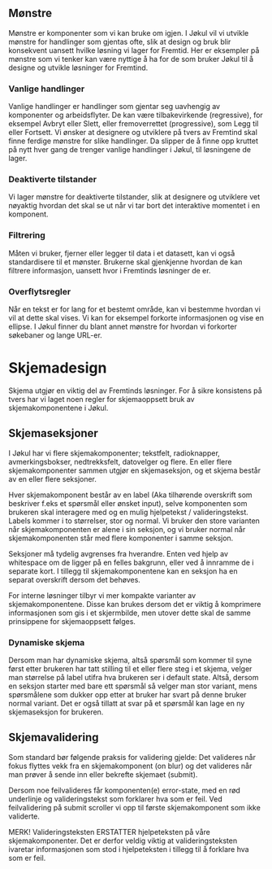 ## Mønstre

Mønstre er komponenter som vi kan bruke om igjen. I Jøkul vil vi utvikle mønstre for handlinger som gjentas ofte, slik at design og bruk blir konsekvent uansett hvilke løsning vi lager for Fremtid.
Her er eksempler på mønstre som vi tenker kan være nyttige å ha for de som bruker Jøkul til å designe og utvikle løsninger for Fremtind.

### Vanlige handlinger

Vanlige handlinger er handlinger som gjentar seg uavhengig av komponenter og arbeidsflyter. De kan være tilbakevirkende (regressive), for eksempel Avbryt eller Slett, eller fremoverrettet (progressive), som Legg til eller Fortsett.
Vi ønsker at designere og utviklere på tvers av Fremtind skal finne ferdige mønstre for slike handlinger. Da slipper de å finne opp kruttet på nytt hver gang de trenger vanlige handlinger i Jøkul, til løsningene de lager.

### Deaktiverte tilstander

Vi lager mønstre for deaktiverte tilstander, slik at designere og utviklere vet nøyaktig hvordan det skal se ut når vi tar bort det interaktive momentet i en komponent.

### Filtrering

Måten vi bruker, fjerner eller legger til data i et datasett, kan vi også standardisere til et mønster. Brukerne skal gjenkjenne hvordan de kan filtrere informasjon, uansett hvor i Fremtinds løsninger de er.

### Overflytsregler

Når en tekst er for lang for et bestemt område, kan vi bestemme hvordan vi vil at dette skal vises. Vi kan for eksempel forkorte informasjonen og vise en ellipse. I Jøkul finner du blant annet mønstre for hvordan vi forkorter søkebaner og lange URL-er.


# Skjemadesign

Skjema utgjør en viktig del av Fremtinds løsninger. For å sikre konsistens på tvers har vi laget noen regler for skjemaoppsett bruk av skjemakomponentene i Jøkul.

## Skjemaseksjoner

I Jøkul har vi flere skjemakomponenter; tekstfelt, radioknapper, avmerkingsbokser, nedtrekksfelt, datovelger og flere. En eller flere skjemakomponenter sammen utgjør en skjemaseksjon, og et skjema består av en eller flere seksjoner. 

Hver skjemakomponent består av en label (Aka tilhørende overskrift som beskriver f.eks et spørsmål eller ønsket input), selve komponenten som brukeren skal interagere med og en mulig hjelpetekst / valideringstekst. Labels kommer i to størrelser, stor og normal. Vi bruker den store varianten når skjemakomponenten er alene i sin seksjon, og vi bruker normal når skjemakomponenten står med flere komponenter i samme seksjon.

Seksjoner må tydelig avgrenses fra hverandre. Enten ved hjelp av whitespace om de ligger på en felles bakgrunn, eller ved å innramme de i separate kort. I tillegg til skjemakomponentene kan en seksjon ha en separat overskrift dersom det behøves.

For interne løsninger tilbyr vi mer kompakte varianter av skjemakomponentene. Disse kan brukes dersom det er viktig å komprimere informasjonen som gis i et skjermbilde, men utover dette skal de samme prinsippene for skjemaoppsett følges.

### Dynamiske skjema
Dersom man har dynamiske skjema, altså spørsmål som kommer til syne først etter brukeren har tatt stilling til et eller flere steg i et skjema, velger man størrelse på label utifra hva brukeren ser i default state. Altså, dersom en seksjon starter med bare ett spørsmål så velger man stor variant, mens spørsmålene som dukker opp etter at bruker har svart på denne bruker normal variant. Det er også tillatt at svar på et spørsmål kan lage en ny skjemaseksjon for brukeren. 

## Skjemavalidering

Som standard bør følgende praksis for validering gjelde: Det valideres når fokus flyttes vekk fra en skjemakomponent (on blur) og det valideres når man prøver å sende inn eller bekrefte skjemaet (submit). 

Dersom noe feilvalideres får komponenten(e) error-state, med en rød underlinje og valideringstekst som forklarer hva som er feil. Ved feilvalidering på submit scroller vi opp til første skjemakomponent som ikke validerte.

MERK! Valideringsteksten ERSTATTER hjelpeteksten på våre skjemakomponenter. Det er derfor veldig viktig at valideringsteksten ivaretar informasjonen som stod i hjelpeteksten i tillegg til å forklare hva som er feil.
